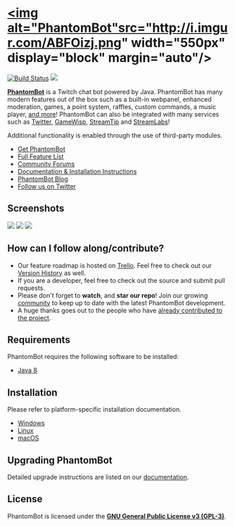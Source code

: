 

# <a href="https://phantombot.tv"><img alt="PhantomBot"src="http://i.imgur.com/ABFOizj.png" width="550px" display="block" margin="auto"/></a>

 [![Build Status](https://travis-ci.org/PhantomBot/PhantomBot.svg?branch=master)](https://travis-ci.org/PhantomBot/PhantomBot) 
 [<img src="https://discordapp.com/api/guilds/107910097937682432/widget.png?style=shield">](https://discord.gg/Xdh5SRY)

[**PhantomBot**](https://phantombot.tv) is a Twitch chat bot powered by Java. PhantomBot has many modern features out of the box such as a built-in webpanel, enhanced moderation, games, a point system, raffles, custom commands, a music player, [and more](https://phantombot.tv/features)! PhantomBot can also be integrated with many services such as [Twitter](https://twitter.com), [GameWisp](https://gamewisp.com), [StreamTip](https://streamtip.com) and [StreamLabs](https://streamlabs.com)!

Additional functionality is enabled through the use of third-party modules.

* [Get PhantomBot](https://phantombot.tv/ "PhantomBot")
* [Full Feature List](https://phantombot.tv/features "PhantomBot Features")
* [Community Forums](https://community.phantombot.tv)
* [Documentation & Installation Instructions](https://docs.phantombot.tv)
* [PhantomBot Blog](https://blog.phantombot.tv)
* [Follow us on Twitter](https://www.twitter.com/PhantomBotApp/ "PhantomBot Twitter")

## Screenshots

[![](https://i.zelakto.tv/cbD6vV7.png)](https://i.zelakto.tv/OmvE0rY.png)
[![](https://i.zelakto.tv/l3WNPWK.png)](https://i.zelakto.tv/6h38mvL.png)
[![](https://i.zelakto.tv/xGoRGJs.png)](https://i.zelakto.tv/VuN7GEp.png)

## How can I follow along/contribute?

* Our feature roadmap is hosted on [Trello](https://trello.com/b/prjUApDO). Feel free to check out our [Version History](https://phantombot.tv/changelog) as well.
* If you are a developer, feel free to check out the source and submit pull requests.
* Please don't forget to **watch**, and **star our repo**! Join our growing [community](https://community.phantombot.tv) to keep up to date with the latest PhantomBot development.
* A huge thanks goes out to the people who have [already contributed to the project](https://github.com/PhantomBot/PhantomBot/graphs/contributors).

## Requirements

PhantomBot requires the following software to be installed:

* [Java 8](https://www.java.com/en/download/)

## Installation
Please refer to platform-specific installation documentation.
* [Windows](https://docs.phantombot.tv/kb/setup-guide-windows)
* [Linux](https://docs.phantombot.tv/kb/linux)
* [macOS](https://docs.phantombot.tv/kb/macos)

## Upgrading PhantomBot

Detailed upgrade instructions are listed on our [documentation](https://docs.phantombot.tv/kb/update).

## License

PhantomBot is licensed under the [**GNU General Public License v3 (GPL-3)**](https://www.gnu.org/copyleft/gpl.html).
